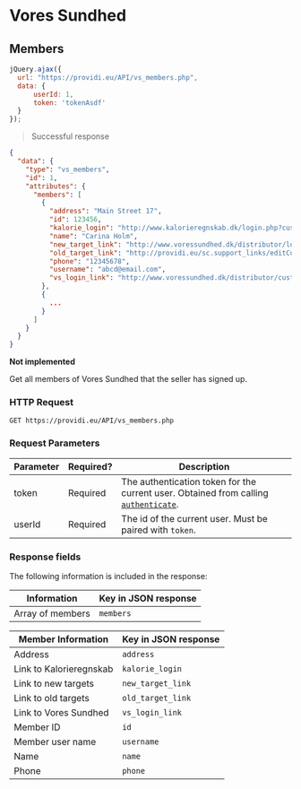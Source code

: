 # Vores Sundhed
## Members
```js
jQuery.ajax({
  url: "https://providi.eu/API/vs_members.php",
  data: {
      userId: 1,
      token: 'tokenAsdf'
  }
});
```

> Successful response

```json
{
  "data": {
    "type": "vs_members",
    "id": 1,
    "attributes": {
      "members": [
        {
          "address": "Main Street 17",
          "id": 123456,
          "kalorie_login": "http://www.kalorieregnskab.dk/login.php?customerID=313214470001&vu=1444061739&hash=d966c33806b0f28a7d2bbbe",
          "name": "Carina Holm",
          "new_target_link": "http://www.voressundhed.dk/distributor/login.php?reference=31321447&hash=da305792bc0d113bd63e9&redirect=http%3A%2F%2Fwww.voressundhed.dk%2Fpersonificeret%2Fupdate.before_after_ny.php%3FcustRef%3D313214470001",
          "old_target_link": "http://providi.eu/sc.support_links/editCust.php?id=55229&refer=313214470001",
          "phone": "12345678",
          "username": "abcd@email.com",
          "vs_login_link": "http://www.voressundhed.dk/distributor/customer_login.php?customerID=313212270001&vu=1444051539&hash=d18a31acfb7e2a1c6410d30bd"
        },
        {
          ...
        }
      ]
    }
  }
}
```

<aside class="warning">
  <strong>Not implemented</strong>
</aside>

Get all members of Vores Sundhed that the seller has signed up.

### HTTP Request
`GET https://providi.eu/API/vs_members.php`

### Request Parameters
Parameter | Required? | Description
--------- | --------- | -----------
token     | Required  | The authentication token for the current user. Obtained from calling [`authenticate`](#authentication).
userId    | Required  | The id of the current user. Must be paired with `token`.

### Response fields
The following information is included in the response:

| Information       | Key in JSON response |
| ----------------- | -------------------- |
| Array of members  | `members`            |


| Member Information      | Key in JSON response |
| ----------------------- | -------------------- |
| Address                 | `address`            |
| Link to Kalorieregnskab | `kalorie_login`      |
| Link to new targets     | `new_target_link`    |
| Link to old targets     | `old_target_link`    |
| Link to Vores Sundhed   | `vs_login_link`      |
| Member ID               | `id`                 |
| Member user name        | `username`           |
| Name                    | `name`               |
| Phone                   | `phone`              |
